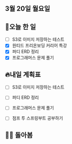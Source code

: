 ## 3월 20일 월요일

## 📝오늘 한 일

- [ ] S3로 이미지 저장하는 테스트
- [X] 원티드 프리온보딩 커리어 특강
- [X] 퍼디 ERD 정리
- [X] 프로그래머스 문제 풀기

## 🔥내일 계획표

- [ ] S3로 이미지 저장하는 테스트
- [ ] 퍼디 ERD 정리
- [ ] 프로그래머스 문제 풀기
- [ ] 점프 투 스프링부트 공부하기


## 💁‍♂️ 돌아봄
